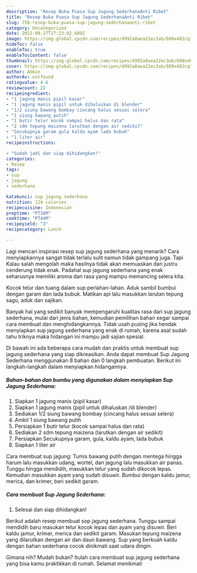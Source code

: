 ```yaml
---
description: "Resep Buka Puasa Sup Jagung SederhanaAnti Ribet"
title: "Resep Buka Puasa Sup Jagung SederhanaAnti Ribet"
slug: 758-resep-buka-puasa-sup-jagung-sederhanaanti-ribet
category: Uncategorized
date: 2022-08-27T17:23:02.689Z
image: https://img-global.cpcdn.com/recipes/d992a8aea22ec3ab/680x482cq70/sup-jagung-sederhana-foto-resep-utama.jpg
hideToc: false
enableToc: true
enableTocContent: false
thumbnail: https://img-global.cpcdn.com/recipes/d992a8aea22ec3ab/680x482cq70/sup-jagung-sederhana-foto-resep-utama.jpg
cover: https://img-global.cpcdn.com/recipes/d992a8aea22ec3ab/680x482cq70/sup-jagung-sederhana-foto-resep-utama.jpg
author: Admin
authorAv: notfound
ratingvalue: 4.6
reviewcount: 22
recipeingredient:
- "1 jagung manis pipil kasar"
- "1 jagung manis pipil untuk dihaluskan di blender"
- "1/2 siung bawang bombay cincang halus sesuai selera"
- "1 siung bawang putih"
- "1 butir telur kocok sampai halus dan rata"
- "2 sdm tepung maizena larutkan dengan air sedikit"
- "Secukupnya garam gula kaldu ayam lada bubuk"
- "1 liter air"
recipeinstructions:

- "Sudah jadi dan siap dihidangkan!"
categories:
- Resep
tags:
- sup
- jagung
- sederhana

katakunci: sup jagung sederhana 
nutrition: 124 calories
recipecuisine: Indonesian
preptime: "PT16M"
cooktime: "PT44M"
recipeyield: "3"
recipecategory: Lunch

---
```



Lagi mencari inspirasi resep sup jagung sederhana yang menarik? Cara menyiapkannya sangat tidak terlalu sulit namun tidak gampang juga. Tapi Kalau salah mengolah maka hasilnya tidak akan memuaskan dan justru cenderung tidak enak. Padahal sup jagung sederhana yang enak seharusnya memiliki aroma dan rasa yang mampu memancing selera kita.


Kocok telur dan tuang dalam sup perlahan-lahan. Aduk sambil bumbui dengan garam dan lada bubuk. Matikan api lalu masukkan larutan tepung sagu, aduk dan sajikan.

Banyak hal yang sedikit banyak mempengaruhi kualitas rasa dari sup jagung sederhana, mulai dari jenis bahan, kemudian pemilihan bahan segar sampai cara membuat dan menghidangkannya. Tidak usah pusing jika hendak menyiapkan sup jagung sederhana yang enak di rumah, karena asal sudah tahu triknya maka hidangan ini mampu jadi sajian spesial.


Di bawah ini ada beberapa cara mudah dan praktis untuk membuat sup jagung sederhana yang siap dikreasikan. Anda dapat membuat Sup Jagung Sederhana menggunakan 8 bahan dan 0 langkah pembuatan. Berikut ini langkah-langkah dalam menyiapkan hidangannya.

<!--inarticleads1-->

##### Bahan-bahan dan bumbu yang digunakan dalam menyiapkan Sup Jagung Sederhana:

1. Siapkan 1 jagung manis (pipil kasar)
1. Siapkan 1 jagung manis (pipil untuk dihaluskan /di blender)
1. Sediakan 1/2 siung bawang bombay (cincang halus sesuai selera)
1. Ambil 1 siung bawang putih
1. Persiapkan 1 butir telur (kocok sampai halus dan rata)
1. Sediakan 2 sdm tepung maizena (larutkan dengan air sedikit)
1. Persiapkan Secukupnya garam, gula, kaldu ayam, lada bubuk
1. Siapkan 1 liter air


Cara membuat sup jagung: Tumis bawang putih dengan mentega hingga harum lalu masukkan udang, wortel, dan jagung lalu masukkan air panas. Tunggu hingga mendidih, masukkan telur yang sudah dikocok lepas. Kemudian masukkan ayam yang sudah disuwir. Bumbui dengan kaldu jamur, merica, dan krimer, beri sedikit garam. 

<!--inarticleads2-->

##### Cara membuat Sup Jagung Sederhana:


1. Selesai dan siap dihidangkan!

Berikut adalah resep membuat sop jagung sederhana. Tunggu sampai mendidih baru masukan telur kocok lepas dan ayam yang disuwir. Beri kaldu jamur, krimer, merica dan sedikit garam. Masukan tepung maizena yang dilarutkan dengan air dan daun bawang. Sup yang berkuah kaldu dengan bahan sederhana cocok dinikmati saat udara dingin. 

Gimana nih? Mudah bukan? Itulah cara membuat sup jagung sederhana yang bisa kamu praktikkan di rumah. Selamat menikmati
